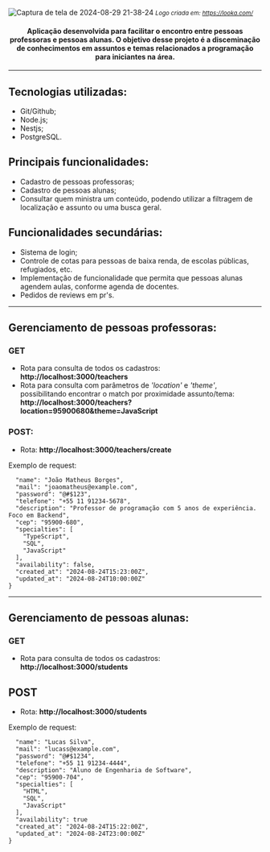  
![Captura de tela de 2024-08-29 21-38-24](https://github.com/user-attachments/assets/70e76fd9-a2c0-4e43-a3bf-97d0b24878bd)
<small><i> Logo criada em: https://looka.com/ </i></small>

<h4 div align="center">
Aplicação desenvolvida para facilitar o encontro entre pessoas professoras e pessoas alunas. O objetivo desse projeto é a disceminação de conhecimentos em assuntos e temas relacionados a programação para iniciantes na área.
</h4></div>

<hr>


## Tecnologias utilizadas:
* Git/Github;
* Node.js;
* Nestjs;
* PostgreSQL.

## Principais funcionalidades:
* Cadastro de pessoas professoras;
* Cadastro de pessoas alunas;
* Consultar quem ministra um conteúdo, podendo utilizar a filtragem de localização e assunto ou uma busca geral.

## Funcionalidades secundárias:
* Sistema de login;
* Controle de cotas para pessoas de baixa renda, de escolas públicas, refugiados, etc.
* Implementação de funcionalidade que permita que pessoas alunas agendem aulas, conforme agenda de docentes.
* Pedidos de reviews em pr's.

<hr>

## Gerenciamento de pessoas professoras:

### GET
* Rota para consulta de todos os cadastros: **http://localhost:3000/teachers**
* Rota para consulta com parâmetros de _'location'_ e _'theme'_, possibilitando encontrar o match por proximidade assunto/tema: **http://localhost:3000/teachers?location=95900680&theme=JavaScript**


### POST:
* Rota: **http://localhost:3000/teachers/create**

Exemplo de request:
```{
  "name": "João Matheus Borges",
  "mail": "joaomatheus@example.com",
  "password": "@#$123",
  "telefone": "+55 11 91234-5678",
  "description": "Professor de programação com 5 anos de experiência. Foco em Backend",
  "cep": "95900-680",
  "specialties": [
    "TypeScript",
    "SQL",
    "JavaScript"
  ],
  "availability": false,
  "created_at": "2024-08-24T15:23:00Z",
  "updated_at": "2024-08-24T10:00:00Z"
}
```

<hr>

## Gerenciamento de pessoas alunas:

### GET
* Rota para consulta de todos os cadastros: **http://localhost:3000/students**

## POST
* Rota: **http://localhost:3000/students**

Exemplo de request:
```{
  "name": "Lucas Silva",
  "mail": "lucass@example.com",
  "password": "@#$1234",
  "telefone": "+55 11 91234-4444",
  "description": "Aluno de Engenharia de Software",
  "cep": "95900-704",
  "specialties": [
    "HTML",
    "SQL",
    "JavaScript"
  ],
  "availability": true
  "created_at": "2024-08-24T15:22:00Z",
  "updated_at": "2024-08-24T23:00:00Z"
}
```
